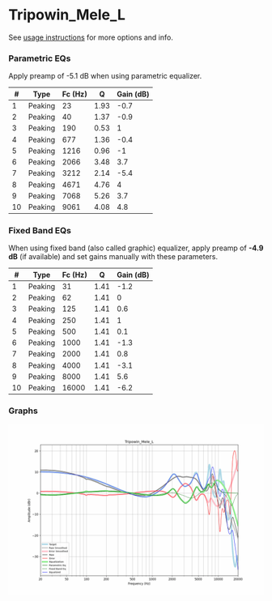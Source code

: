 # Tripowin_Mele_L
See [usage instructions](https://github.com/jaakkopasanen/AutoEq#usage) for more options and info.

### Parametric EQs
Apply preamp of -5.1 dB when using parametric equalizer.

|   # | Type    |   Fc (Hz) |    Q |   Gain (dB) |
|-----|---------|-----------|------|-------------|
|   1 | Peaking |        23 | 1.93 |        -0.7 |
|   2 | Peaking |        40 | 1.37 |        -0.9 |
|   3 | Peaking |       190 | 0.53 |         1   |
|   4 | Peaking |       677 | 1.36 |        -0.4 |
|   5 | Peaking |      1216 | 0.96 |        -1   |
|   6 | Peaking |      2066 | 3.48 |         3.7 |
|   7 | Peaking |      3212 | 2.14 |        -5.4 |
|   8 | Peaking |      4671 | 4.76 |         4   |
|   9 | Peaking |      7068 | 5.26 |         3.7 |
|  10 | Peaking |      9061 | 4.08 |         4.8 |

### Fixed Band EQs
When using fixed band (also called graphic) equalizer, apply preamp of **-4.9 dB** (if available) and set gains manually with these parameters.

|   # | Type    |   Fc (Hz) |    Q |   Gain (dB) |
|-----|---------|-----------|------|-------------|
|   1 | Peaking |        31 | 1.41 |        -1.2 |
|   2 | Peaking |        62 | 1.41 |         0   |
|   3 | Peaking |       125 | 1.41 |         0.6 |
|   4 | Peaking |       250 | 1.41 |         1   |
|   5 | Peaking |       500 | 1.41 |         0.1 |
|   6 | Peaking |      1000 | 1.41 |        -1.3 |
|   7 | Peaking |      2000 | 1.41 |         0.8 |
|   8 | Peaking |      4000 | 1.41 |        -3.1 |
|   9 | Peaking |      8000 | 1.41 |         5.6 |
|  10 | Peaking |     16000 | 1.41 |        -6.2 |

### Graphs
![](./Tripowin_Mele_L.png)
